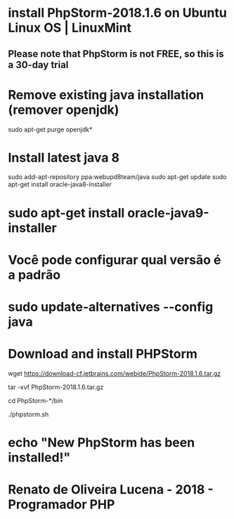 # install PhpStorm-2018.1.6 on Ubuntu Linux OS | LinuxMint

## Please note that PhpStorm is not FREE, so this is a 30-day trial

# Remove existing java installation (remover openjdk)
sudo apt-get purge openjdk*

# Install latest java 8
sudo add-apt-repository ppa:webupd8team/java
sudo apt-get update
sudo apt-get install oracle-java8-installer
# sudo apt-get install oracle-java9-installer

# Você pode configurar qual versão é a padrão 
# sudo update-alternatives --config java


# Download and install PHPStorm
wget https://download-cf.jetbrains.com/webide/PhpStorm-2018.1.6.tar.gz


tar -xvf PhpStorm-2018.1.6.tar.gz

cd PhpStorm-*/bin

./phpstorm.sh

# echo "New PhpStorm has been installed!"

# Renato de Oliveira Lucena - 2018 - Programador PHP


